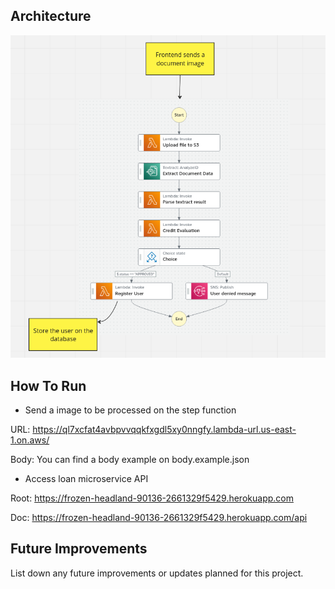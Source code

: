 ## Architecture

![Project Image](./arch.png)

## How To Run

- Send a image to be processed on the step function

URL: https://ql7xcfat4avbpvvqqkfxgdl5xy0nngfy.lambda-url.us-east-1.on.aws/

Body: You can find a body example on body.example.json

- Access loan microservice API

Root: https://frozen-headland-90136-2661329f5429.herokuapp.com

Doc: https://frozen-headland-90136-2661329f5429.herokuapp.com/api

## Future Improvements

List down any future improvements or updates planned for this project.
